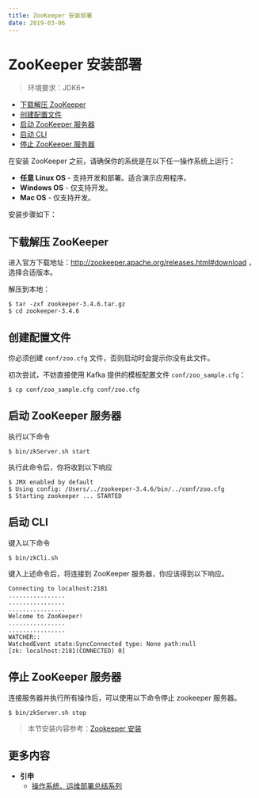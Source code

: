 ```yaml
---
title: ZooKeeper 安装部署
date: 2019-03-06
---
```


# ZooKeeper 安装部署

> 环境要求：JDK6+

<!-- TOC depthFrom:2 depthTo:3 -->

- [下载解压 ZooKeeper](#下载解压-zookeeper)
- [创建配置文件](#创建配置文件)
- [启动 ZooKeeper 服务器](#启动-zookeeper-服务器)
- [启动 CLI](#启动-cli)
- [停止 ZooKeeper 服务器](#停止-zookeeper-服务器)

<!-- /TOC -->

在安装 ZooKeeper 之前，请确保你的系统是在以下任一操作系统上运行：

- **任意 Linux OS** - 支持开发和部署。适合演示应用程序。
- **Windows OS** - 仅支持开发。
- **Mac OS** - 仅支持开发。

安装步骤如下：

## 下载解压 ZooKeeper

进入官方下载地址：http://zookeeper.apache.org/releases.html#download ，选择合适版本。

解压到本地：

```
$ tar -zxf zookeeper-3.4.6.tar.gz
$ cd zookeeper-3.4.6
```

## 创建配置文件

你必须创建 `conf/zoo.cfg` 文件，否则启动时会提示你没有此文件。

初次尝试，不妨直接使用 Kafka 提供的模板配置文件 `conf/zoo_sample.cfg`：

```
$ cp conf/zoo_sample.cfg conf/zoo.cfg
```

## 启动 ZooKeeper 服务器

执行以下命令

```
$ bin/zkServer.sh start
```

执行此命令后，你将收到以下响应

```
$ JMX enabled by default
$ Using config: /Users/../zookeeper-3.4.6/bin/../conf/zoo.cfg
$ Starting zookeeper ... STARTED
```

## 启动 CLI

键入以下命令

```
$ bin/zkCli.sh
```

键入上述命令后，将连接到 ZooKeeper 服务器，你应该得到以下响应。

```
Connecting to localhost:2181
................
................
................
Welcome to ZooKeeper!
................
................
WATCHER::
WatchedEvent state:SyncConnected type: None path:null
[zk: localhost:2181(CONNECTED) 0]
```

## 停止 ZooKeeper 服务器

连接服务器并执行所有操作后，可以使用以下命令停止 zookeeper 服务器。

```
$ bin/zkServer.sh stop
```

> 本节安装内容参考：[Zookeeper 安装](https://www.w3cschool.cn/zookeeper/zookeeper_installation.html)

## 更多内容

- **引申**
  - [操作系统、运维部署总结系列](https://github.com/dunwu/OS)
